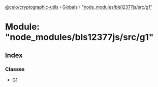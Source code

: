 [@celo/cryptographic-utils](../README.md) › [Globals](../globals.md) › ["node_modules/bls12377js/src/g1"](_node_modules_bls12377js_src_g1_.md)

# Module: "node_modules/bls12377js/src/g1"

## Index

### Classes

* [G1](../classes/_node_modules_bls12377js_src_g1_.g1.md)
